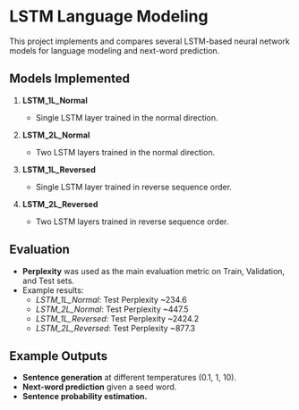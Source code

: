 # LSTM Language Modeling

This project implements and compares several LSTM-based neural network models for language modeling and next-word prediction.

## Models Implemented

1. **LSTM_1L_Normal**

   - Single LSTM layer trained in the normal direction.

2. **LSTM_2L_Normal**

   - Two LSTM layers trained in the normal direction.

3. **LSTM_1L_Reversed**

   - Single LSTM layer trained in reverse sequence order.

4. **LSTM_2L_Reversed**
   - Two LSTM layers trained in reverse sequence order.

## Evaluation

- **Perplexity** was used as the main evaluation metric on Train, Validation, and Test sets.
- Example results:
  - _LSTM_1L_Normal_: Test Perplexity ~234.6
  - _LSTM_2L_Normal_: Test Perplexity ~447.5
  - _LSTM_1L_Reversed_: Test Perplexity ~2424.2
  - _LSTM_2L_Reversed_: Test Perplexity ~877.3

## Example Outputs

- **Sentence generation** at different temperatures (0.1, 1, 10).
- **Next-word prediction** given a seed word.
- **Sentence probability estimation.**
